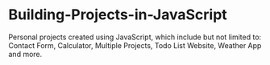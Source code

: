 # Building-Projects-in-JavaScript
Personal projects created using JavaScript, which include but not limited to: Contact Form, Calculator, Multiple Projects, Todo List Website, Weather App and more.
